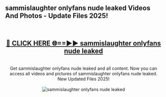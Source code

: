 <h2>sammislaughter onlyfans nude leaked Videos And Photos - Update Files 2025!</h2>
<br>
<div align="center">
<h2><a href="https://top-ai-tools.click/QrbHav" rel="nofollow">🔴 CLICK HERE 🌐==►► sammislaughter onlyfans nude leaked</a></h2>
<br>
Get sammislaughter onlyfans nude leaked and all content. Now you can access all videos and pictures of sammislaughter onlyfans nude leaked. New Updated Files 2025!
<br>
<br>
<a href="https://top-ai-tools.click/QrbHav" rel="nofollow" data-target="animated-image.originalLink"><img src="https://i.ibb.co.com/WyWwxjT/player-gif2.gif" alt="sammislaughter onlyfans nude leaked" style="max-width: 100%; display: inline-block;" data-target="animated-image.originalImage"></a>
</div>
<br>
